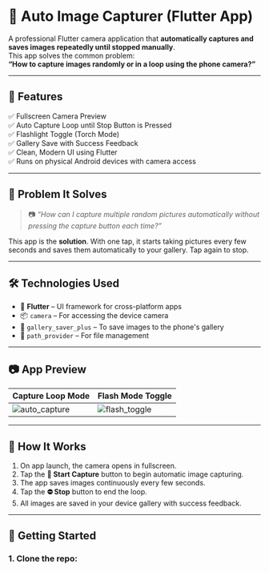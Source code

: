 # 📸 Auto Image Capturer (Flutter App)

A professional Flutter camera application that **automatically captures and saves images repeatedly until stopped manually**.  
This app solves the common problem:  
**“How to capture images randomly or in a loop using the phone camera?”**

---

## 🚀 Features

✅ Fullscreen Camera Preview  
✅ Auto Capture Loop until Stop Button is Pressed  
✅ Flashlight Toggle (Torch Mode)  
✅ Gallery Save with Success Feedback  
✅ Clean, Modern UI using Flutter  
✅ Runs on physical Android devices with camera access  

---

## 🧠 Problem It Solves

> 📷 _“How can I capture multiple random pictures automatically without pressing the capture button each time?”_

This app is the **solution**. With one tap, it starts taking pictures every few seconds and saves them automatically to your gallery. Tap again to stop.

---

## 🛠️ Technologies Used

- 🔧 **Flutter** – UI framework for cross-platform apps  
- 📦 `camera` – For accessing the device camera  
- 💾 `gallery_saver_plus` – To save images to the phone's gallery  
- 📂 `path_provider` – For file management  

---

## 📷 App Preview

| Capture Loop Mode | Flash Mode Toggle |
|-------------------|-------------------|
| ![auto_capture](https://via.placeholder.com/250x500.png?text=Auto+Capture+Demo) | ![flash_toggle](https://via.placeholder.com/250x500.png?text=Flashlight+Toggle) |

---

## 📲 How It Works

1. On app launch, the camera opens in fullscreen.
2. Tap the **📸 Start Capture** button to begin automatic image capturing.
3. The app saves images continuously every few seconds.
4. Tap the **⛔ Stop** button to end the loop.
5. All images are saved in your device gallery with success feedback.

---

## 🧩 Getting Started

### 1. Clone the repo:


